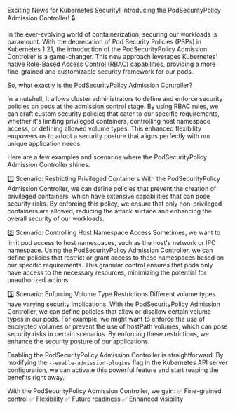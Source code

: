 Exciting News for Kubernetes Security! Introducing the PodSecurityPolicy Admission Controller! 🔒

In the ever-evolving world of containerization, securing our workloads is paramount. With the deprecation of Pod Security Policies (PSPs) in Kubernetes 1.21, the introduction of the PodSecurityPolicy Admission Controller is a game-changer. This new approach leverages Kubernetes' native Role-Based Access Control (RBAC) capabilities, providing a more fine-grained and customizable security framework for our pods. 

So, what exactly is the PodSecurityPolicy Admission Controller? 

In a nutshell, it allows cluster administrators to define and enforce security policies on pods at the admission control stage. By using RBAC rules, we can craft custom security policies that cater to our specific requirements, whether it's limiting privileged containers, controlling host namespace access, or defining allowed volume types. This enhanced flexibility empowers us to adopt a security posture that aligns perfectly with our unique application needs.

Here are a few examples and scenarios where the PodSecurityPolicy Admission Controller shines:

1️⃣ Scenario: Restricting Privileged Containers
With the PodSecurityPolicy Admission Controller, we can define policies that prevent the creation of privileged containers, which have extensive capabilities that can pose security risks. By enforcing this policy, we ensure that only non-privileged containers are allowed, reducing the attack surface and enhancing the overall security of our workloads.

2️⃣ Scenario: Controlling Host Namespace Access
Sometimes, we want to limit pod access to host namespaces, such as the host's network or IPC namespace. Using the PodSecurityPolicy Admission Controller, we can define policies that restrict or grant access to these namespaces based on our specific requirements. This granular control ensures that pods only have access to the necessary resources, minimizing the potential for unauthorized actions.

3️⃣ Scenario: Enforcing Volume Type Restrictions
Different volume types have varying security implications. With the PodSecurityPolicy Admission Controller, we can define policies that allow or disallow certain volume types in our pods. For example, we might want to enforce the use of encrypted volumes or prevent the use of hostPath volumes, which can pose security risks in certain scenarios. By enforcing these restrictions, we enhance the security posture of our applications.

Enabling the PodSecurityPolicy Admission Controller is straightforward. By modifying the `--enable-admission-plugins` flag in the Kubernetes API server configuration, we can activate this powerful feature and start reaping the benefits right away. 

With the PodSecurityPolicy Admission Controller, we gain:
✅ Fine-grained control
✅ Flexibility
✅ Future readiness
✅ Enhanced visibility
